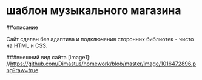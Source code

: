 # шаблон музыкального магазина
##описание

Сайт сделан без адаптива и подключения сторонних библиотек - чисто на HTML и CSS.

###внешний вид сайта
[image1]: //https://github.com/Dimastus/homework/blob/master/image/1016472896.png?raw=true
